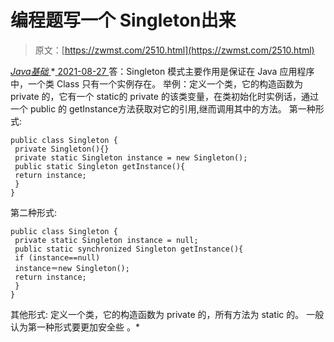 <!--yml
category: 未分类
date: 0001-01-01 00:00:00
--->

# 编程题写一个 Singleton出来

> 原文：[https://zwmst.com/2510.html](https://zwmst.com/2510.html)

   [ *Java基础* ](https://zwmst.com/java%e5%9f%ba%e7%a1%80)*[ <time datetime="2021-08-27T09:32:46+08:00"> 2021-08-27 </time> ](https://zwmst.com/2510.html)  答：Singleton 模式主要作用是保证在 Java 应用程序中，一个类 Class 只有一个实例存在。
举例：定义一个类，它的构造函数为 private 的，它有一个 static的 private 的该类变量，在类初始化时实例话，通过一个 public 的 getInstance方法获取对它的引用,继而调用其中的方法。
第一种形式:

```
public class Singleton { 
 private Singleton(){} 
 private static Singleton instance = new Singleton(); 
 public static Singleton getInstance(){ 
 return instance; 
 } 
} 
```

第二种形式:

```
public class Singleton { 
 private static Singleton instance = null; 
 public static synchronized Singleton getInstance(){ 
 if (instance==null) 
 instance＝new Singleton(); 
 return instance; 
 } 
} 
```

其他形式: 定义一个类，它的构造函数为 private 的，所有方法为 static 的。
一般认为第一种形式要更加安全些 。*